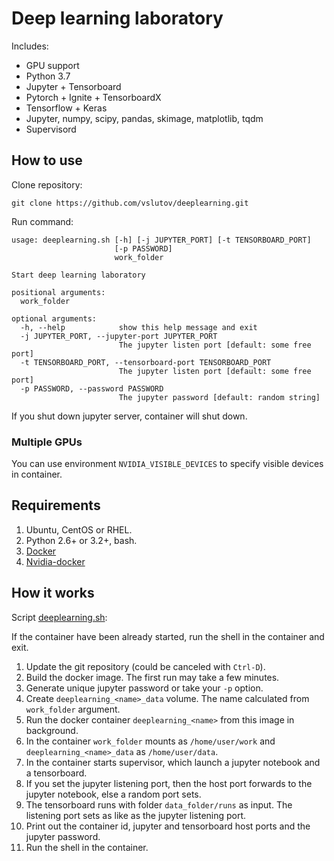# Deep learning laboratory

Includes:

- GPU support
- Python 3.7
- Jupyter + Tensorboard
- Pytorch + Ignite + TensorboardX
- Tensorflow + Keras
- Jupyter, numpy, scipy, pandas, skimage, matplotlib, tqdm
- Supervisord

## How to use

Clone repository:
```
git clone https://github.com/vslutov/deeplearning.git
```

Run command:

```
usage: deeplearning.sh [-h] [-j JUPYTER_PORT] [-t TENSORBOARD_PORT]
                       [-p PASSWORD]
                       work_folder

Start deep learning laboratory

positional arguments:
  work_folder

optional arguments:
  -h, --help            show this help message and exit
  -j JUPYTER_PORT, --jupyter-port JUPYTER_PORT
                        The jupyter listen port [default: some free port]
  -t TENSORBOARD_PORT, --tensorboard-port TENSORBOARD_PORT
                        The jupyter listen port [default: some free port]
  -p PASSWORD, --password PASSWORD
                        The jupyter password [default: random string]
```

If you shut down jupyter server, container will shut down.

### Multiple GPUs

You can use environment `NVIDIA_VISIBLE_DEVICES` to specify visible devices in container.

## Requirements

1. Ubuntu, CentOS or RHEL.
1. Python 2.6+ or 3.2+, bash.
1. [Docker](https://docs.docker.com/install/#supported-platforms)
1. [Nvidia-docker](https://github.com/NVIDIA/nvidia-docker)

## How it works

Script [deeplearning.sh](deeplearning.sh):

If the container have been already started, run the shell in the container and exit.

1. Update the git repository (could be canceled with `Ctrl-D`).
1. Build the docker image. The first run may take a few minutes.
1. Generate unique jupyter password or take your `-p` option.
1. Create `deeplearning_<name>_data` volume. The name calculated from `work_folder` argument.
1. Run the docker container `deeplearning_<name>` from this image in background.
1. In the container `work_folder` mounts as `/home/user/work` and `deeplearning_<name>_data` as `/home/user/data`.
1. In the container starts supervisor, which launch a jupyter notebook and a tensorboard.
1. If you set the jupyter listening port, then the host port forwards to the jupyter notebook, else a random port sets.
1. The tensorboard runs with folder `data_folder/runs` as input. The listening port sets as like as the jupyter listening port.
1. Print out the container id, jupyter and tensorboard host ports and the jupyter password.
1. Run the shell in the container.
